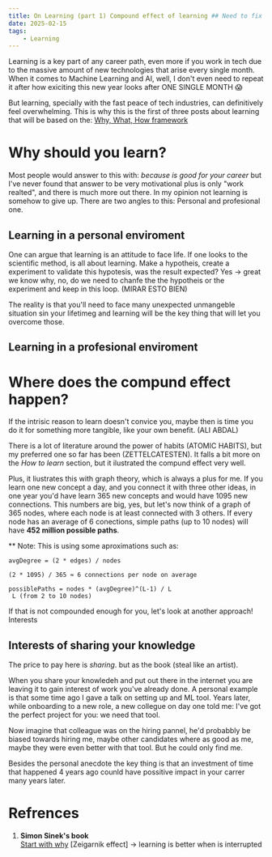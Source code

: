 ```yaml
---
title: On Learning (part 1) Compound effect of learning ## Need to fix this
date: 2025-02-15
tags:
    - Learning
---
```


Learning is a key part of any career path, even more if you work in tech due to the massive amount of new technologies that arise every single month. When it comes to Machine Learning and AI, well, I don't even need to repeat it after how exiciting this new year looks after ONE SINGLE MONTH 😱

But learning, specially with the fast peace of tech industries, can definitively feel overwhelming. This is why this is the first of three posts about learning that will be based on the: [Why, What, How framework](https://simonsinek.com/product/golden-circle-for-individuals/)

# Why should you learn? 

Most people would answer to this with: *because is good for your career* but I've never found that answer to be very motivational plus is only "work realted", and there is much more out there. In my opinion not learning is somehow to give up. There are two angles to this: Personal and profesional one. 

## Learning in a personal enviroment

One can argue that learning is an attitude to face life. If one looks to the scientific method, is all about learning. Make a hypotheis, create a experiment to validate this hypotesis, was the result expected? Yes -> great we know why, no, do we need to chanfe the the hypotheis or the experiment and keep in this loop. (MIRAR ESTO BIEN)

The reality is that you'll need to face many unexpected unmangeble situation sin your lifetimeg and learning will be the key thing that will let you overcome those. 

## Learning in a profesional enviroment

# Where does the compund effect happen? 

If the intrisic reason to learn doesn't convice you, maybe then is time you do it for something more tangible, like your own benefit. (ALI ABDAL)

There is a lot of literature around the power of habits (ATOMIC HABITS), but my preferred one so far has been (ZETTELCATESTEN). It falls a bit more on the *How to learn* section, but it ilustrated the compund effect very well. 

Plus, it liustrates this with graph theory, which is always a plus for me. If you learn one new concept a day, and you connect it with three other ideas, in one year you'd have learn 365 new concepts and would have 1095 new connections. This numbers are big, yes, but let's now think of a graph of 365 nodes, where each node is at least connected with 3 others. If every node has an average of 6 conections, simple paths (up to 10 nodes) will have **452 million possible paths**. 

** Note: This is using some aproximations such as: 

```
avgDegree = (2 * edges) / nodes

(2 * 1095) / 365 ≈ 6 connections per node on average

possiblePaths = nodes * (avgDegree)^(L-1) / L
 L (from 2 to 10 nodes)
```

If that is not compounded enough for you, let's look at another approach! Interests

## Interests of sharing your knowledge

The price to pay here is *sharing*. but as the book (steal like an artist). 

When you share your knowledeh and put out there in the internet you are leaving it to gain interest of work you've already done. A personal example is that some time ago I gave a talk on setting up and ML tool. Years later, while onboarding to a new role, a new collegue on day one told me: I've got the perfect project for you: we need that tool. 

Now imagine that colleague was on the hiring pannel, he'd probabbly be biased towards hiring me, maybe other candidates where as good as me, maybe they were even better with that tool. But he could only find me. 

Besides the personal anecdote the key thing is that an investment of time that happened 4 years ago counld have possitive impact in your carrer many years later. 

# Refrences

1. **Simon Sinek's book**  
  [Start with why](https://simonsinek.com/books/start-with-why/)
[Zeigarnik effect] -> learning is better when is interrupted